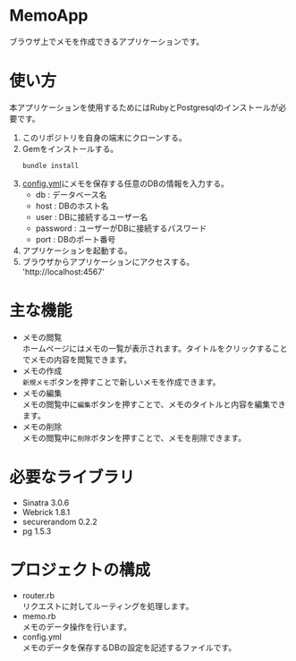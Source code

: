 # MemoApp
ブラウザ上でメモを作成できるアプリケーションです。

# 使い方
本アプリケーションを使用するためにはRubyとPostgresqlのインストールが必要です。
1. このリポジトリを自身の端末にクローンする。
2. Gemをインストールする。
    ```
    bundle install
    ```
3. [config.yml](./config.yml)にメモを保存する任意のDBの情報を入力する。
    * db : データベース名
    * host : DBのホスト名
    * user : DBに接続するユーザー名
    * password : ユーザーがDBに接続するパスワード
    * port : DBのポート番号
4. アプリケーションを起動する。
5. ブラウザからアプリケーションにアクセスする。\
'http://localhost:4567'
# 主な機能
* メモの閲覧\
ホームページにはメモの一覧が表示されます。タイトルをクリックすることでメモの内容を閲覧できます。
* メモの作成\
``新規メモ``ボタンを押すことで新しいメモを作成できます。
* メモの編集\
メモの閲覧中に``編集``ボタンを押すことで、メモのタイトルと内容を編集できます。
* メモの削除\
メモの閲覧中に``削除``ボタンを押すことで、メモを削除できます。
# 必要なライブラリ
* Sinatra 3.0.6
* Webrick 1.8.1
* securerandom 0.2.2
* pg 1.5.3
# プロジェクトの構成
* router.rb\
リクエストに対してルーティングを処理します。
* memo.rb\
メモのデータ操作を行います。
* config.yml\
メモのデータを保存するDBの設定を記述するファイルです。

